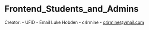 Frontend_Students_and_Admins
============================

Creator:      - UFID            - Email
Luke Hobden   - c4rmine         - c4rmine@ymail.com
